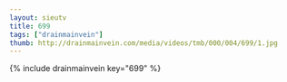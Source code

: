 ```yaml
--- 
layout: sieutv
title: 699
tags: ["drainmainvein"]
thumb: http://drainmainvein.com/media/videos/tmb/000/004/699/1.jpg
---
```

{% include drainmainvein key="699" %} 
